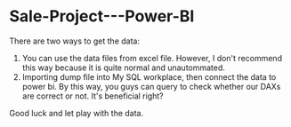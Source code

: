 # Sale-Project---Power-BI
There are two ways to get the data:
1. You can use the data files from excel file. However, I don't recommend this way because it is quite normal and unautommated.
2. Importing dump file into My SQL workplace, then connect the data to power bi. By this way, you guys can query to check whether our DAXs are correct or not. It's beneficial right?

Good luck and let play with the data.
